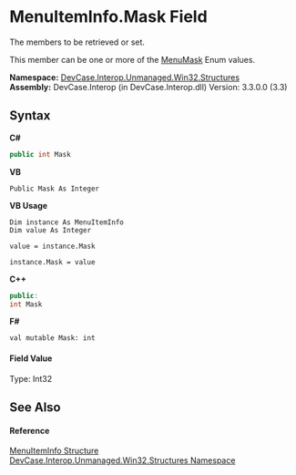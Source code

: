 # MenuItemInfo.Mask Field
 

The members to be retrieved or set. 

 This member can be one or more of the <a href="T_DevCase_Interop_Unmanaged_Win32_Enums_MenuMask">MenuMask</a> Enum values.

**Namespace:**&nbsp;<a href="N_DevCase_Interop_Unmanaged_Win32_Structures">DevCase.Interop.Unmanaged.Win32.Structures</a><br />**Assembly:**&nbsp;DevCase.Interop (in DevCase.Interop.dll) Version: 3.3.0.0 (3.3)

## Syntax

**C#**<br />
``` C#
public int Mask
```

**VB**<br />
``` VB
Public Mask As Integer
```

**VB Usage**<br />
``` VB Usage
Dim instance As MenuItemInfo
Dim value As Integer

value = instance.Mask

instance.Mask = value
```

**C++**<br />
``` C++
public:
int Mask
```

**F#**<br />
``` F#
val mutable Mask: int
```


#### Field Value
Type: Int32

## See Also


#### Reference
<a href="T_DevCase_Interop_Unmanaged_Win32_Structures_MenuItemInfo">MenuItemInfo Structure</a><br /><a href="N_DevCase_Interop_Unmanaged_Win32_Structures">DevCase.Interop.Unmanaged.Win32.Structures Namespace</a><br />